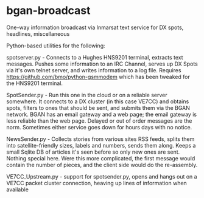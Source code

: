 # bgan-broadcast
One-way information broadcast via Inmarsat text service for DX spots, headlines, miscellaneous

Python-based utilities for the following:

spotserver.py - Connects to a Hughes HNS9201 terminal, extracts text messages. Pushes some information to an IRC Channel, serves up DX Spots via it's own telnet server, and writes information to a log file. Requires https://github.com/bmo/python-gsmmodem which has been tweaked for the HNS9201 terminal.

SpotSender.py - Run this one in the cloud or on a reliable server somewhere. It connects to a DX cluster (in this case VE7CC) and obtains spots, filters to ones that should be sent, and submits them via the BGAN network. BGAN has an email gateway and a web page; the email gateway is less reliable than the web page. Delayed or out of order messages are the norm. Sometimes either service goes down for hours days with no notice.

NewsSender.py - Collects stories from various sites RSS feeds, splits them into satellite-friendly sizes, labels and numbers, sends them along. Keeps a small Sqlite DB of articles it's seen before so only new ones are sent. Nothing special here. Were this more complicated, the first message would contain the number of pieces, and the client side would do the re-assembly.  

VE7CC_Upstream.py - support for spotsender.py, opens and hangs out on a VE7CC packet cluster connection, heaving up lines of information when available


